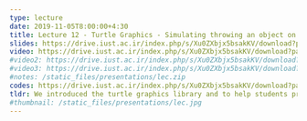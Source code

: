 ```yaml
---
type: lecture
date: 2019-11-05T8:00:00+4:30
title: Lecture 12 - Turtle Graphics - Simulating throwing an object on a slope.
slides: https://drive.iust.ac.ir/index.php/s/Xu0ZXbjx5bsakKV/download?path=%2FSlides&files=S12.pdf
video: https://drive.iust.ac.ir/index.php/s/Xu0ZXbjx5bsakKV/download?path=%2FVideos&files=S12.mp4
#video2: https://drive.iust.ac.ir/index.php/s/Xu0ZXbjx5bsakKV/download?path=%2FVideos&files=lab4_short.mp4
#video3: https://drive.iust.ac.ir/index.php/s/Xu0ZXbjx5bsakKV/download?path=%2FVideos&files=lab4_pythonanywhere.mp4
#notes: /static_files/presentations/lec.zip
codes: https://drive.iust.ac.ir/index.php/s/Xu0ZXbjx5bsakKV/download?path=%2FCode&files=S12.zip
tldr: We introduced the turtle graphics library and to help students prepare for the Physics 1 exam wrote code to simulate the an object being thrown off a slope with a specific angle using turtle graphics.
#thumbnail: /static_files/presentations/lec.jpg
---
```


